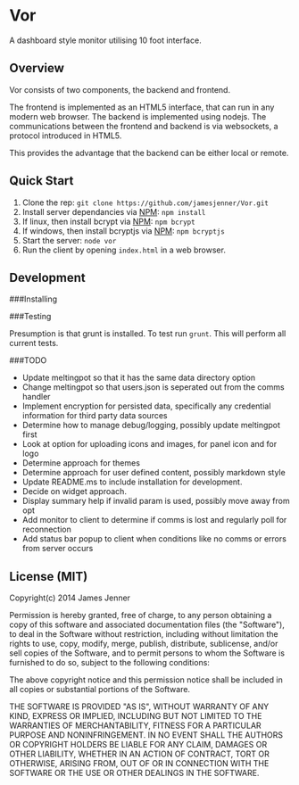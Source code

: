 Vor
===

A dashboard style monitor utilising 10 foot interface.

Overview
------
Vor consists of two components, the backend and frontend.

The frontend is implemented as an HTML5 interface, that can run in any modern web browser. The backend is implemented using nodejs. 
The communications between the frontend and backend is via websockets, a protocol introduced in HTML5.

This provides the advantage that the backend can be either local or remote. 

Quick Start
-------

1. Clone the rep: `git clone https://github.com/jamesjenner/Vor.git`
2. Install server dependancies via [NPM](http://www.npmjs.org/): `npm install`
3. If linux, then install bcrypt via [NPM](http://www.npmjs.org/): `npm bcrypt`
4. If windows, then install bcryptjs via [NPM](http://www.npmjs.org/): `npm bcryptjs`
5. Start the server: `node vor`
6. Run the client by opening `index.html` in a web browser.

Development
------

###Installing


###Testing

Presumption is that grunt is installed. To test run `grunt`. This will perform all current tests.


###TODO

* Update meltingpot so that it has the same data directory option
* Change meltingpot so that users.json is seperated out from the comms handler
* Implement encryption for persisted data, specifically any credential information for third party data sources
* Determine how to manage debug/logging, possibly update meltingpot first
* Look at option for uploading icons and images, for panel icon and for logo
* Determine approach for themes
* Determine approach for user defined content, possibly markdown style
* Update README.ms to include installation for development.
* Decide on widget approach.
* Display summary help if invalid param is used, possibly move away from opt
* Add monitor to client to determine if comms is lost and regularly poll for reconnection
* Add status bar popup to client when conditions like no comms or errors from server occurs

License (MIT)
---------
Copyright(c) 2014 James Jenner

Permission is hereby granted, free of charge, to any person obtaining a copy
of this software and associated documentation files (the "Software"), to deal
in the Software without restriction, including without limitation the rights
to use, copy, modify, merge, publish, distribute, sublicense, and/or sell
copies of the Software, and to permit persons to whom the Software is
furnished to do so, subject to the following conditions:

The above copyright notice and this permission notice shall be included in all
copies or substantial portions of the Software.

THE SOFTWARE IS PROVIDED "AS IS", WITHOUT WARRANTY OF ANY KIND, EXPRESS OR
IMPLIED, INCLUDING BUT NOT LIMITED TO THE WARRANTIES OF MERCHANTABILITY,
FITNESS FOR A PARTICULAR PURPOSE AND NONINFRINGEMENT. IN NO EVENT SHALL THE
AUTHORS OR COPYRIGHT HOLDERS BE LIABLE FOR ANY CLAIM, DAMAGES OR OTHER
LIABILITY, WHETHER IN AN ACTION OF CONTRACT, TORT OR OTHERWISE, ARISING FROM,
OUT OF OR IN CONNECTION WITH THE SOFTWARE OR THE USE OR OTHER DEALINGS IN THE
SOFTWARE.
